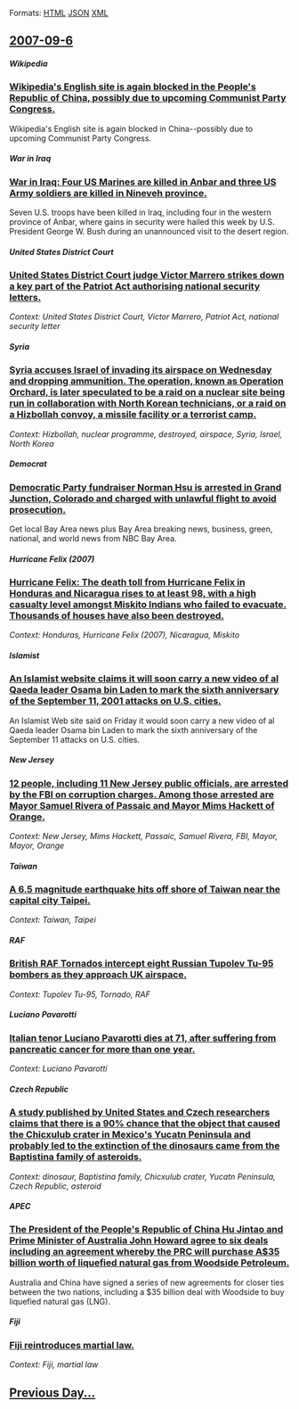 
Formats: [HTML](2007/09/6/index.html)  [JSON](2007/09/6/index.json)  [XML](2007/09/6/index.xml)  

## [2007-09-6](/news/2007/09/6/index.md)

##### Wikipedia
### [ Wikipedia's English site is again blocked in the People's Republic of China, possibly due to upcoming Communist Party Congress. ](/news/2007/09/6/wikipedia-s-english-site-is-again-blocked-in-the-people-s-republic-of-china-possibly-due-to-upcoming-communist-party-congress.md)
Wikipedia&#039;s English site is again blocked in China--possibly due to upcoming Communist Party Congress.

##### War in Iraq
### [ War in Iraq: Four US Marines are killed in Anbar and three US Army soldiers are killed in Nineveh province. ](/news/2007/09/6/war-in-iraq-four-us-marines-are-killed-in-anbar-and-three-us-army-soldiers-are-killed-in-nineveh-province.md)
Seven U.S. troops have been killed in Iraq, including four in the western province of Anbar, where gains in security were hailed this week by U.S. President George W. Bush during an unannounced visit to the desert region.

##### United States District Court
### [ United States District Court judge Victor Marrero strikes down a key part of the Patriot Act authorising national security letters. ](/news/2007/09/6/united-states-district-court-judge-victor-marrero-strikes-down-a-key-part-of-the-patriot-act-authorising-national-security-letters.md)
_Context: United States District Court, Victor Marrero, Patriot Act, national security letter_

##### Syria
### [ Syria accuses Israel of invading its airspace on Wednesday and dropping ammunition. The operation, known as Operation Orchard, is later speculated to be a raid on a nuclear site being run in collaboration with North Korean technicians, or a raid on a Hizbollah convoy, a missile facility or a terrorist camp. ](/news/2007/09/6/syria-accuses-israel-of-invading-its-airspace-on-wednesday-and-dropping-ammunition-the-operation-known-as-operation-orchard-is-later-spe.md)
_Context: Hizbollah, nuclear programme, destroyed, airspace, Syria, Israel, North Korea_

##### Democrat
### [ Democratic Party fundraiser Norman Hsu is arrested in Grand Junction, Colorado and charged with unlawful flight to avoid prosecution. ](/news/2007/09/6/democratic-party-fundraiser-norman-hsu-is-arrested-in-grand-junction-colorado-and-charged-with-unlawful-flight-to-avoid-prosecution.md)
Get local Bay Area news plus Bay Area breaking news, business, green, national, and world news from NBC Bay Area.

##### Hurricane Felix (2007)
### [ Hurricane Felix: The death toll from Hurricane Felix in Honduras and Nicaragua rises to at least 98, with a high casualty level amongst Miskito Indians who failed to evacuate. Thousands of houses have also been destroyed. ](/news/2007/09/6/hurricane-felix-the-death-toll-from-hurricane-felix-in-honduras-and-nicaragua-rises-to-at-least-98-with-a-high-casualty-level-amongst-mis.md)
_Context: Honduras, Hurricane Felix (2007), Nicaragua, Miskito_

##### Islamist
### [ An Islamist website claims it will soon carry a new video of al Qaeda leader Osama bin Laden to mark the sixth anniversary of the September 11, 2001 attacks on U.S. cities. ](/news/2007/09/6/an-islamist-website-claims-it-will-soon-carry-a-new-video-of-al-qaeda-leader-osama-bin-laden-to-mark-the-sixth-anniversary-of-the-september.md)
An Islamist Web site said on Friday it would soon carry a new video of al Qaeda leader Osama bin Laden to mark the sixth anniversary of the September 11 attacks on U.S. cities.

##### New Jersey
### [ 12 people, including 11 New Jersey public officials, are arrested by the FBI on corruption charges. Among those arrested are Mayor Samuel Rivera of Passaic and Mayor Mims Hackett of Orange. ](/news/2007/09/6/12-people-including-11-new-jersey-public-officials-are-arrested-by-the-fbi-on-corruption-charges-among-those-arrested-are-mayor-samuel-r.md)
_Context: New Jersey, Mims Hackett, Passaic, Samuel Rivera, FBI, Mayor, Mayor, Orange_

##### Taiwan
### [ A 6.5 magnitude earthquake hits off shore of Taiwan near the capital city Taipei. ](/news/2007/09/6/a-6-5-magnitude-earthquake-hits-off-shore-of-taiwan-near-the-capital-city-taipei.md)
_Context: Taiwan, Taipei_

##### RAF
### [ British RAF Tornados intercept eight Russian Tupolev Tu-95 bombers as they approach UK airspace. ](/news/2007/09/6/british-raf-tornados-intercept-eight-russian-tupolev-tu-95-bombers-as-they-approach-uk-airspace.md)
_Context: Tupolev Tu-95, Tornado, RAF_

##### Luciano Pavarotti
### [ Italian tenor Luciano Pavarotti dies at 71, after suffering from pancreatic cancer for more than one year. ](/news/2007/09/6/italian-tenor-luciano-pavarotti-dies-at-71-after-suffering-from-pancreatic-cancer-for-more-than-one-year.md)
_Context: Luciano Pavarotti_

##### Czech Republic
### [ A study published by United States and Czech researchers claims that there is a 90% chance that the object that caused the Chicxulub crater in Mexico's Yucatn Peninsula and probably led to the extinction of the dinosaurs came from the Baptistina family of asteroids. ](/news/2007/09/6/a-study-published-by-united-states-and-czech-researchers-claims-that-there-is-a-90-chance-that-the-object-that-caused-the-chicxulub-crater.md)
_Context: dinosaur, Baptistina family, Chicxulub crater, Yucatn Peninsula, Czech Republic, asteroid_

##### APEC
### [ The President of the People's Republic of China Hu Jintao and Prime Minister of Australia John Howard agree to six deals including an agreement whereby the PRC will purchase A$35 billion worth of liquefied natural gas from Woodside Petroleum. ](/news/2007/09/6/the-president-of-the-people-s-republic-of-china-hu-jintao-and-prime-minister-of-australia-john-howard-agree-to-six-deals-including-an-agree.md)
Australia and China have signed a series of new agreements for closer ties between the two nations, including a $35 billion deal with Woodside to buy liquefied natural gas (LNG).

##### Fiji
### [ Fiji reintroduces martial law. ](/news/2007/09/6/fiji-reintroduces-martial-law.md)
_Context: Fiji, martial law_

## [Previous Day...](/news/2007/09/5/index.md)

